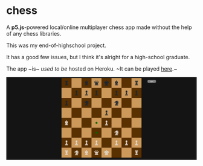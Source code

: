 # chess
A **p5.js**-powered local/online multiplayer chess app made without the help of any chess libraries.

This was my end-of-highschool project.

It has a good few issues, but I think it's alright for a high-school graduate.

The app ~is~ _used to be_ hosted on Heroku. ~It can be played [here](http://insanechess.herokuapp.com).~

![game-screenshot](screenshot.png "Gameplay-screenshot")
